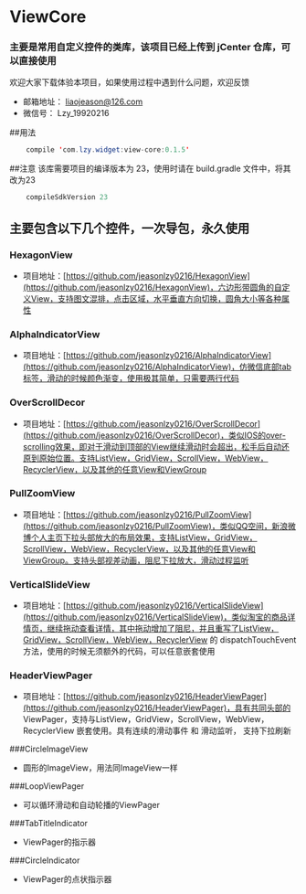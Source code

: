 # ViewCore
### 主要是常用自定义控件的类库，该项目已经上传到 jCenter 仓库，可以直接使用

欢迎大家下载体验本项目，如果使用过程中遇到什么问题，欢迎反馈

 * 邮箱地址： liaojeason@126.com
 * 微信号： Lzy_19920216


##用法
```java
    compile 'com.lzy.widget:view-core:0.1.5'
```
##注意
该库需要项目的编译版本为 23，使用时请在 build.gradle 文件中，将其改为23
```java
    compileSdkVersion 23
```

## 主要包含以下几个控件，一次导包，永久使用
### HexagonView 
 * 项目地址：[https://github.com/jeasonlzy0216/HexagonView](https://github.com/jeasonlzy0216/HexagonView)，六边形带圆角的自定义View，支持图文混排，点击区域，水平垂直方向切换，圆角大小等各种属性

### AlphaIndicatorView 
 * 项目地址：[https://github.com/jeasonlzy0216/AlphaIndicatorView](https://github.com/jeasonlzy0216/AlphaIndicatorView)，仿微信底部tab标签，滑动的时候颜色渐变，使用极其简单，只需要两行代码

### OverScrollDecor 
 * 项目地址：[https://github.com/jeasonlzy0216/OverScrollDecor](https://github.com/jeasonlzy0216/OverScrollDecor)，类似IOS的over-scrolling效果，即对于滑动到顶部的View继续滑动时会超出，松手后自动还原到原始位置。支持ListView，GridView，ScrollView，WebView，RecyclerView，以及其他的任意View和ViewGroup

### PullZoomView 
 * 项目地址：[https://github.com/jeasonlzy0216/PullZoomView](https://github.com/jeasonlzy0216/PullZoomView)，类似QQ空间，新浪微博个人主页下拉头部放大的布局效果，支持ListView，GridView，ScrollView，WebView，RecyclerView，以及其他的任意View和ViewGroup。支持头部视差动画，阻尼下拉放大，滑动过程监听

### VerticalSlideView 
 * 项目地址：[https://github.com/jeasonlzy0216/VerticalSlideView](https://github.com/jeasonlzy0216/VerticalSlideView)，类似淘宝的商品详情页，继续拖动查看详情，其中拖动增加了阻尼，并且重写了ListView，GridView，ScrollView，WebView，RecyclerView 的 dispatchTouchEvent 方法，使用的时候无须额外的代码，可以任意嵌套使用

### HeaderViewPager 
 * 项目地址：[https://github.com/jeasonlzy0216/HeaderViewPager](https://github.com/jeasonlzy0216/HeaderViewPager)，具有共同头部的 ViewPager，支持与ListView，GridView，ScrollView，WebView，RecyclerView 嵌套使用。具有连续的滑动事件 和 滑动监听， 支持下拉刷新

###CircleImageView
 * 圆形的ImageView，用法同ImageView一样

###LoopViewPager
 * 可以循环滑动和自动轮播的ViewPager

###TabTitleIndicator
 * ViewPager的指示器

###CircleIndicator
 * ViewPager的点状指示器
